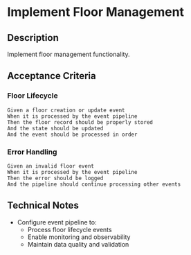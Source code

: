 # Implement Floor Management

## Description
Implement floor management functionality.

## Acceptance Criteria

### Floor Lifecycle
```gherkin
Given a floor creation or update event
When it is processed by the event pipeline
Then the floor record should be properly stored
And the state should be updated
And the event should be processed in order
```

### Error Handling
```gherkin
Given an invalid floor event
When it is processed by the event pipeline
Then the error should be logged
And the pipeline should continue processing other events
```

## Technical Notes
- Configure event pipeline to:
  - Process floor lifecycle events
  - Enable monitoring and observability
  - Maintain data quality and validation 